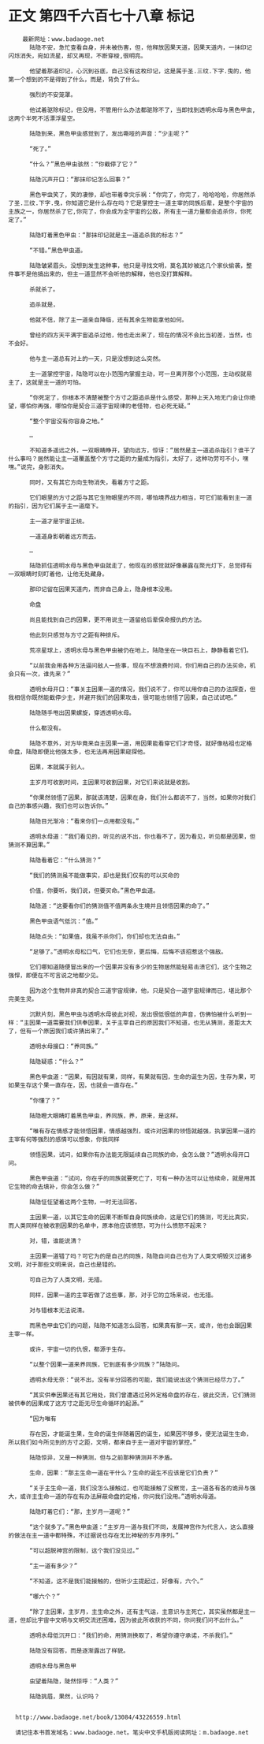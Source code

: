 # 正文 第四千六百七十八章 标记
        最新网址：www.badaoge.net
          陆隐不安，急忙查看自身，并未被伤害，但，他释放因果天道，因果天道内，一抹印记闪烁消失，宛如流星，却又再现，不断穿梭,很明亮。
      
          他望着那道印记，心沉到谷底，自己没有这枚印记，这是属于圣.三纹.下字.曳的，他第一个想到的不是得到了什么，而是，背负了什么。
      
          强烈的不安笼罩。
      
          他试着驱除标记，但没用，不管用什么办法都驱除不了，当即找到透明水母与黑色甲虫,这两个半死不活漂浮星空。
      
          陆隐到来，黑色甲虫感觉到了，发出嘶哑的声音：“少主呢？”
      
          “死了。”
      
          “什么？”黑色甲虫骇然：“你截停了它？”
      
          陆隐沉声开口：“那抹印记怎么回事？”
      
          黑色甲虫笑了，笑的凄惨，却也带着幸灾乐祸：“你完了，你完了，哈哈哈哈，你居然杀了圣.三纹.下字.曳，你知道它是什么存在吗？它是掌控主一道主宰的同族后辈，是整个宇宙的主族之一，你居然杀了它,你完了，你会成为全宇宙的公敌，所有主一道力量都会追杀你，你死定了。”
      
          陆隐盯着黑色甲虫：“那抹印记就是主一道追杀我的标志？”
      
          “不错。”黑色甲虫道。
      
          陆隐皱紧眉头，没想到发生这种事，他只是寻找文明，莫名其妙被这几个家伙偷袭，整件事不是他搞出来的，但主一道显然不会听他的解释，他也没打算解释。
      
          杀就杀了。
      
          追杀就是，
      
          他就不信，除了主一道亲自降临，还有其余生物能拿他如何。
      
          曾经的四方天平满宇宙追杀过他，他也走出来了，现在的情况不会比当初差，当然，也不会好。
      
          他与主一道总有对上的一天，只是没想到这么突然。
      
          主一道掌控宇宙，陆隐可以在小范围内掌握主动，可一旦离开那个小范围，主动权就易主了，这就是主一道的可怕。
      
          “你死定了，你根本不清楚被整个方寸之距追杀是什么感受，那种上天入地无门会让你绝望，哪怕你再强，哪怕你是契合三道宇宙规律的老怪物，也必死无疑。”
      
          “整个宇宙没有你容身之地。”
      
          …
      
          不知道多遥远之外，一双眼睛睁开，望向远方，惊讶：“居然是主一道追杀指引？谁干了什么事吗？居然能让主一道覆盖整个方寸之距的力量成为指引，太好了，这种功劳可不小，嘿嘿。”说完，身影消失。
      
          同时，又有其它方向生物消失，看着方寸之距。
      
          它们眼里的方寸之距与其它生物眼里的不同，哪怕境界战力相当，可它们能看到主一道的指引，因为它们属于主一道麾下。
      
          主一道才是宇宙正统。
      
          一道道身影朝着远方而去。
      
          …
      
          陆隐抓住透明水母与黑色甲虫就走了，他现在的感觉就好像暴露在聚光灯下，总觉得有一双眼睛时刻盯着他，让他无处藏身。
      
          那印记留在因果天道内，而非自己身上，隐身根本没用。
      
          命盘
      
          尚且能找到自己的因果，更不用说主一道留给后辈保命报仇的方法。
      
          他此刻只感觉与方寸之距有种排斥。
      
          荒凉星球上，透明水母与黑色甲虫被仍在地上，陆隐坐在一块巨石上，静静看着它们。
      
          “以前我会用各种方法逼问敌人一些事，现在不想浪费时间，你们用自己的办法买命，机会只有一次，谁先来？”
      
          透明水母开口：“事关主因果一道的情况，我们说不了，你可以用你自己的办法探查，但我相信你既然能截停少主，并避开我们的因果攻击，很可能也领悟了因果，自己试试吧。”
      
          陆隐随手甩出因果螺旋，穿透透明水母。
      
          什么都没有。
      
          陆隐不意外，对方毕竟来自主因果一道，用因果能看穿它们才奇怪，就好像枯祖也定格命盘，陆隐即便比他强太多，也无法再用因果窥探他。
      
          因果，本就属于别人。
      
          主岁月可收割时间，主因果可收割因果，对它们来说就是收割。
      
          “你果然领悟了因果，那就该清楚，因果在身，我们什么都说不了，当然，如果你对我们自己的事感兴趣，我们也可以告诉你。”
      
          陆隐目光渐冷：“看来你们一点用都没有。”
      
          透明水母道：“我们看见的，听见的说不出，你也看不了，因为看见，听见都是因果，但猜测不算因果。”
      
          陆隐看着它：“什么猜测？”
      
          “我们的猜测虽不能做事实，却也是我们仅有的可以买命的
      
          价值，你要听，我们说，但要买命。”黑色甲虫道。
      
          陆隐道：“这要看你们的猜测值不值两条永生境并且领悟因果的命了。”
      
          黑色甲虫语气低沉：“值。”
      
          陆隐点头：“如果值，我虽不杀你们，你们却也无法自由。”
      
          “足够了。”透明水母松口气，它们也无奈，更后悔，后悔不该招惹这个强敌。
      
          它们哪知道随便冒出来的一个因果并没有多少的生物居然能轻易击溃它们，这个生物之强悍，即便在不可言说之地都少见。
      
          因为这个生物并非真的契合三道宇宙规律，他，只是契合一道宇宙规律而已，堪比那个完美生灵。
      
          沉默片刻，黑色甲虫与透明水母彼此对视，发出很低很低的声音，仿佛怕被什么听到一样：“主因果一道需要我们供奉因果，关于主宰自己的原因我们不知道，也无从猜测，差距太大了，但有一个原因我们或许猜出来了。”
      
          透明水母接口：“养同族。”
      
          陆隐疑惑：“什么？”
      
          黑色甲虫道：“因果，有因就有果，同样，有果就有因，生命的诞生为因，生存为果，可如果生存这个果一直存在，因，也就会一直存在。”
      
          “你懂了？”
      
          陆隐瞪大眼睛盯着黑色甲虫，养同族，养，原来，是这样。
      
          “唯有存在情感才能领悟因果，情感越强烈，或许对因果的领悟就越强，执掌因果一道的主宰有何等强烈的感情可以想象，你我同样
      
          领悟因果，试问，如果你有办法能无限延续自己同族的命，会怎么做？”透明水母开口问。
      
          黑色甲虫道：“试问，你在乎的同族就要死亡了，可有一种办法可以让他续命，就是用其它生物的命去填补，你会怎么做？”
      
          陆隐怔怔望着这两个生物，一时无法回答。
      
          主因果一道，以其它生命的因果不断帮自身同族续命，这是它们的猜测，可无比真实，而人类同样在被收割因果的名单中，原本他应该愤怒，可为什么愤怒不起来？
      
          对，错，谁能说清？
      
          主因果一道错了吗？可它为的是自己的同族，陆隐自问自己也为了人类文明毁灭过诸多文明，对于那些文明来说，自己也是错的。
      
          可自己为了人类文明，无措。
      
          同样，因果一道的主宰若做了这些事，那，对于它的立场来说，也无措。
      
          对与错根本无法说清。
      
          而黑色甲虫它们的问题，陆隐不知道怎么回答，如果真有那一天，或许，他也会跟因果主宰一样。
      
          或许，宇宙一切的仇恨，都源于生存。
      
          “以整个因果一道来养同族，它到底有多少同族？”陆隐问。
      
          透明水母无奈：“说不出，没有半分回答的可能，我们能说出这个猜测已经尽力了。”
      
          “其实供奉因果还有其它用处，我们曾遭遇过另外定格命盘的存在，彼此交流，它们猜测被供奉的因果成了这方寸之距无尽生命循环的起源。”
      
          “因为唯有
      
          存在因，才能诞生果，生命的诞生伴随着因的诞生，如果因不够多，便无法诞生生命，所以我们如今所见到的方寸之距，文明，都来自于主一道对宇宙的掌控。”
      
          陆隐惊异，又是一种猜测，但与之前那种猜测并不矛盾。
      
          生命，因果：“那主生命一道在干什么？生命的诞生不应该是它们负责？”
      
          “关于主生命一道，我们没怎么接触过，也可能接触了没察觉，主一道各有各的诡异与强大，或许主生命一道的存在有办法屏蔽命盘的定格，你问我们没用。”透明水母道。
      
          陆隐盯着它们：“那，主岁月一道呢？”
      
          “这个就多了。”黑色甲虫道：“主岁月一道与我们不同，发展神宫作为代言人，这么直接的做法在主一道中都特殊，不过据说也存在无比神秘的岁月序列。”
      
          “可以超脱神宫的限制，这个我们没见过。”
      
          “主一道有多少？”
      
          “不知道，这不是我们能接触的，但听少主提起过，好像有，六个。”
      
          “哪六个？”
      
          “除了主因果，主岁月，主生命之外，还有主气运，主意识与主死亡，其实虽然都是主一道，但却比宇宙中文明与文明交流还困难，因为彼此所收获的不同，你问我们问不出什么。”
      
          透明水母低沉开口：“我们的命，用猜测换取了，希望你遵守承诺，不杀我们。”
      
          陆隐没有回答，而是逐渐露出了样貌。
      
          透明水母与黑色甲
      
          虫望着陆隐，陡然惊呼：“人类？”
      
          陆隐挑眉，果然，认识吗？
      
      
      http://www.badaoge.net/book/13084/43226559.html
      
      请记住本书首发域名：www.badaoge.net。笔尖中文手机版阅读网址：m.badaoge.net